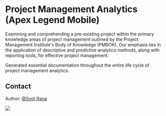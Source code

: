 # Project Management Analytics (Apex Legend Mobile)

Examining and comprehending a pre-existing project within the primary knowledge areas of project management outlined by the Project Management Institute's Body of Knowledge (PMBOK). Our emphasis lies in the application of descriptive and predictive analytics methods, along with reporting tools, for effective project management.

Generated essential documentation throughout the entire life cycle of project management analytics.

## Contact

Author: [@Smit Rana](https://www.linkedin.com/in/smit98rana/)


<img src="https://user-images.githubusercontent.com/74038190/212284100-561aa473-3905-4a80-b561-0d28506553ee.gif" >

